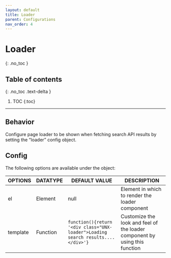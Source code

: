 ```yaml
---
layout: default
title: Loader
parent: Configurations
nav_order: 4
---
```


# Loader
{: .no_toc }

## Table of contents
{: .no_toc .text-delta }

1. TOC
{:toc}

---

## Behavior

Configure page loader to be shown when fetching search API results by setting the “loader” config object. 

## Config

The following options are available under the object:  


| OPTIONS | DATATYPE | DEFAULT VALUE | DESCRIPTION |
|----------|----------|----------|----------|
| el | Element | null | Element in which to render the loader component |
| template | Function | `function(){return '<div class="UNX-loader">Loading search results....</div>'}` | Customize the look and feel of the loader component by using this function |